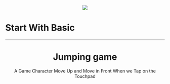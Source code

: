<p align="center"> <img  src="https://res.cloudinary.com/xortrrtrrtrt/image/upload/v1617527592/Frame_1_uxlwgz.png"  align="center"/>  </p>

# Start With Basic<br/>
 <hr> 
 <h1 align="center"><b> Jumping game </b> </h1> <p align="center">A Game Character Move Up and Move in Front When we Tap on the Touchpad </p>
 <br/> 
